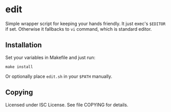 # edit
Simple wrapper script for keeping your hands friendly. It just exec's `$EDITOR`
if set. Otherwise it fallbacks to `vi` command, which is standard editor.

## Installation
Set your variables in Makefile and just run:

    make install

Or optionally place `edit.sh` in your `$PATH` manually.

## Copying
Licensed under ISC License. See file COPYING for details.
